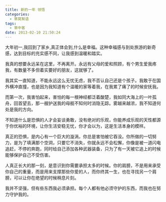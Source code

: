 ```yaml
---
title: 新的一年 领悟
categories:
  - 草窝絮语
tags:
  - 草中客
date: 2013-02-10 21:50:24
---
```

大年初一,我回到了家乡,真正体会到,什么是幸福。这种幸福感与到处旅游的新奇感，达到目标的充实感不同，让我感到温暖和踏实。
<!-- more -->
我真的想要永远呆在这里，不再离开。永远有父母的爱和照顾，有个男生爱我疼我，有数量不多但着实要好的朋友，这就够了。

我其实一直知道，不能永远这么无忧无虑，我不否认自己还是个孩子。我敢于在国外横冲直撞，也是因为我知道有个温暖的家等着我，在我累了痛了的时候安抚我。

而第一次，我害怕起来，害怕的每一根神经都泛着酸楚，我如同大海上的一叶孤舟，回首望去，那一艘护送我的母舰不知何时消隐无踪。雾越来越浓，我不知道何处是我的方向。

不知道什么是恐惧的人才会妄谈勇敢，没有绝对的乐观，你能养成乐观的天性都源于你优裕的环境，让你生活安稳无忧，你才会以为，这是生活本身的模样。

真正的恐惧，是内心有一个巨大的漩涡，你总是害怕被它吞没。你所做的一切努力，是为了填满那个空洞，只要它不消失，你就永远不会松懈，你像是被一道闪电追赶，不停的奔跑，同时给自己添加各种武器装备，只为了有一天被它追上的时候能够保护自己不受伤害。

人真正长大的那一刻，是意识到你需要承担太多的时候。你的肩膀，不是用来承受你自己的重量，而是用来支撑那些你爱的人，而你终其一生，也在寻找另一个肩膀，可以让你在绝望的时候稍息片刻。

我并不坚强，但有些东西我必须承担。每个人都有他必须守护的东西，而我也在努力守护我的。

